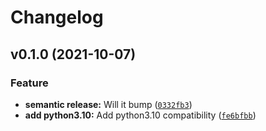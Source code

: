 # Changelog

<!--next-version-placeholder-->

## v0.1.0 (2021-10-07)
### Feature
* **semantic release:** Will it bump ([`0332fb3`](https://github.com/harvey251/updated-docs/commit/0332fb317cfe75bb93d78bb8c54dd5cf9cd2abec))
* **add python3.10:** Add python3.10 compatibility ([`fe6bfbb`](https://github.com/harvey251/updated-docs/commit/fe6bfbb68a9a1361ec28e997391f8ff70ffecff6))
